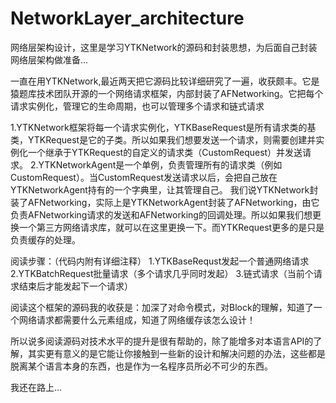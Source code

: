 # NetworkLayer_architecture
网络层架构设计，这里是学习YTKNetwork的源码和封装思想，为后面自己封装网络层架构做准备...

一直在用YTKNetwork,最近两天把它源码比较详细研究了一遍，收获颇丰。它是猿题库技术团队开源的一个网络请求框架，内部封装了AFNetworking。它把每个请求实例化，管理它的生命周期，也可以管理多个请求和链式请求

1.YTKNetwork框架将每一个请求实例化，YTKBaseRequest是所有请求类的基类，YTKRequest是它的子类。所以如果我们想要发送一个请求，则需要创建并实例化一个继承于YTKRequest的自定义的请求类（CustomRequest）并发送请求。
2.YTKNetworkAgent是一个单例，负责管理所有的请求类（例如CustomRequest）。当CustomRequest发送请求以后，会把自己放在YTKNetworkAgent持有的一个字典里，让其管理自己。
我们说YTKNetwork封装了AFNetworking，实际上是YTKNetworkAgent封装了AFNetworking，由它负责AFNetworking请求的发送和AFNetworking的回调处理。所以如果我们想更换一个第三方网络请求库，就可以在这里更换一下。而YTKRequest更多的是只是负责缓存的处理。

阅读步骤：（代码内附有详细注释）
1.YTKBaseRequst发起一个普通网络请求
2.YTKBatchRequest批量请求（多个请求几乎同时发起）
3.链式请求（当前个请求结束后才能发起下一个请求）

阅读这个框架的源码我的收获是：加深了对命令模式，对Block的理解，知道了一个网络请求都需要什么元素组成，知道了网络缓存该怎么设计！

所以说多阅读源码对技术水平的提升是很有帮助的，除了能增多对本语言API的了解，其实更有意义的是它能让你接触到一些新的设计和解决问题的办法，这些都是脱离某个语言本身的东西，也是作为一名程序员所必不可少的东西。

我还在路上...

